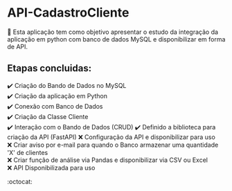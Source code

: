 # API-CadastroCliente 

:pushpin: Esta aplicação tem como objetivo apresentar o estudo da integração da aplicação em python com banco de dados MySQL e disponibilizar em forma de API.

## Etapas concluidas:

:heavy_check_mark: Criação do Bando de Dados no MySQL  
:heavy_check_mark: Criação da aplicação em Python  
:heavy_check_mark: Conexão com Banco de Dados  
:heavy_check_mark: Criação da Classe Cliente  
:heavy_check_mark: Interação com o Bando de Dados (CRUD) 
:heavy_check_mark: Definido a biblioteca para criação da API (FastAPI)
:x: Configuração da API e disponibilizar para uso  
:x: Criar aviso por e-mail para quando o Banco armazenar uma quantidade 'X' de clientes  
:x: Criar função de análise via Pandas e disponibilizar via CSV ou Excel  
:x: API Disponibilizada para uso  

:octocat:
